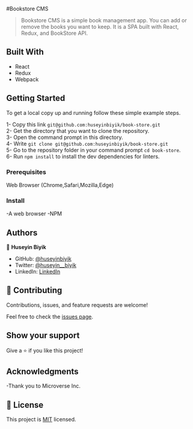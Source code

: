#Bookstore CMS

> Bookstore CMS is a simple book management app. You can add or remove the books you want to keep. It is a SPA built with React, Redux, and BookStore API. 

## Built With

- React
- Redux
- Webpack

## Getting Started

To get a local copy up and running follow these simple example steps.

1- Copy this link `git@github.com:huseyinbiyik/book-store.git` <br>
2- Get the directory that you want to clone the repository. <br>
3- Open the command prompt in this directory. <br>
4- Write `git clone git@github.com:huseyinbiyik/book-store.git` <br>
5- Go to the repository folder in your command prompt `cd book-store`. <br>
6- Run `npm install` to install the dev dependencies for linters.

### Prerequisites

Web Browser (Chrome,Safari,Mozilla,Edge)

### Install

-A web browser
-NPM

## Authors

👤 **Huseyin Biyik**

- GitHub: [@huseyinbiyik](https://github.com/huseyinbiyik)
- Twitter: [@huseyin__biyik](https://twitter.com/huseyin__biyik)
- LinkedIn: [LinkedIn](https://www.linkedin.com/in/huseyin-b%C4%B1y%C4%B1k/)

## 🤝 Contributing

Contributions, issues, and feature requests are welcome!

Feel free to check the [issues page](../../issues/).

## Show your support

Give a ⭐️ if you like this project!

## Acknowledgments

-Thank you to Microverse Inc.

## 📝 License

This project is [MIT](./LICENSE.md) licensed.

